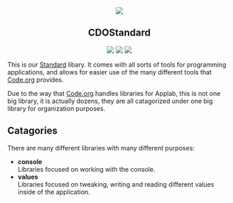 <p align="center">
<a>
  <img src="https://github.com/code-org-open-source/assets/blob/main/assets/standard-2.png?raw=true" />
</a>

<h2 align="center">CDOStandard</h2>
<p align="center">
  <img src="https://img.shields.io/badge/License-MIT-blue.svg">
  <img src="https://img.shields.io/badge/Maintained%3F-yes-green.svg">
  <img src=https://badgen.net/github/stars/code-org-open-source/Standard>
</p>

This is our [Standard](https://github.com/code-org-open-source/Standard) libary. It comes with all sorts of tools for programming applications, and allows for easier use of the many different tools that [Code.org](https://code.org) provides.

Due to the way that [Code.org](https://code.org) handles libraries for Applab, this is not one big library, it is actually dozens, they are all catagorized under one big library for organization purposes.

## Catagories
There are many different libraries with many different purposes:

- **console**   
Libraries focused on working with the console.  
- **values**  
Libraries focused on tweaking, writing and reading different values inside of the application.   
  
